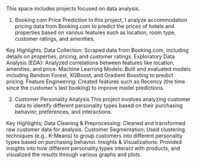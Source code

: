 This space includes projects focused on data analysis.

1. Booking.com Price Prediction
In this project, I analyze accommodation pricing data from Booking.com to predict the prices of hotels and properties based on various features such as location, room type, customer ratings, and amenities.

Key Highlights:
Data Collection: Scraped data from Booking.com, including details on properties, pricing, and customer ratings.
Exploratory Data Analysis (EDA): Analyzed correlations between features like location, amenities, and price.
Machine Learning Models: Built and evaluated models including Random Forest, XGBoost, and Gradient Boosting to predict pricing.
Feature Engineering: Created features such as Recency (the time since the customer's last booking) to improve model predictions.

2. Customer Personality Analysis
This project involves analyzing customer data to identify different personality types based on their purchasing behavior, preferences, and interactions.

Key Highlights:
Data Cleaning & Preprocessing: Cleaned and transformed raw customer data for analysis.
Customer Segmentation: Used clustering techniques (e.g., K-Means) to group customers into different personality types based on purchasing behavior.
Insights & Visualizations: Provided insights into how different personality types interact with products, and visualized the results through various graphs and plots.
